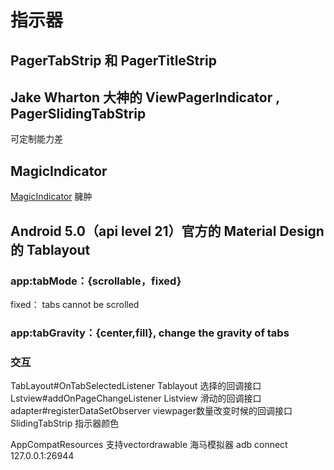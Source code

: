 # 指示器
## PagerTabStrip 和 PagerTitleStrip 
## Jake Wharton 大神的 ViewPagerIndicator , PagerSlidingTabStrip 

可定制能力差

##  MagicIndicator 
[MagicIndicator](https://github.com/hackware1993/MagicIndicator)
臃肿

## Android 5.0（api level 21）官方的 Material Design 的 Tablayout
### app:tabMode：{scrollable，fixed}

fixed： tabs cannot be scrolled

### app:tabGravity：{center,fill}, change the gravity of tabs

### 交互
TabLayout#OnTabSelectedListener Tablayout 选择的回调接口
Lstview#addOnPageChangeListener Listview 滑动的回调接口
adapter#registerDataSetObserver viewpager数量改变时候的回调接口
SlidingTabStrip 指示器颜色

AppCompatResources 支持vectordrawable
海马模拟器 adb connect 127.0.0.1:26944 